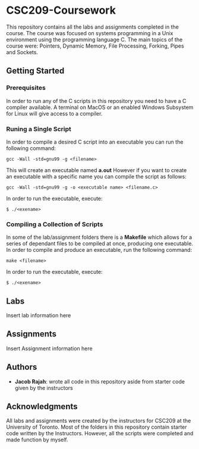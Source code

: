 # CSC209-Coursework
This repository contains all the labs and assignments completed in the course. The course was focused on 
systems programming in a Unix environment using the programming language C. The main topics of the course were: Pointers, Dynamic Memory, File Processing, Forking, Pipes and Sockets.

## Getting Started

### Prerequisites
In order to run any of the C scripts in this repository you need to have a C compiler available. A terminal on MacOS or 
an enabled Windows Subsystem for Linux will give access to a compiler.

### Runing a Single Script
In order to compile a desired C script into an executable you can run the following command:
```
gcc -Wall -std=gnu99 -g <filename>
```
This will create an executable named **a.out**
However if you want to create an executable with a specific name you can compile the script as follows:
```
gcc -Wall -std=gnu99 -g -o <executable name> <filename.c>
```
In order to run the executable, execute:
```
$ ./<exename>
```

### Compiling a Collection of Scripts
In some of the lab/assignment folders there is a **Makefile** which allows for a series of dependant files to 
be compiled at once, producing one executable. In order to compile and produce an executable, run the following command:
```
make <filename>
```
In order to run the executable, execute:
```
$ ./<exename>
```

## Labs
Insert lab information here

## Assignments
Insert Assignment information here

## Authors
* **Jacob Rajah**: wrote all code in this repository aside from starter code given by the instructors

## Acknowledgments
All labs and assignments were created by the instructors for CSC209 at the University of Toronto. Most of the folders in this 
repository contain starter code written by the Instructors. However, all the scripts were completed and made function by myself.
